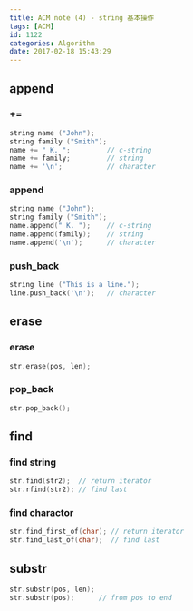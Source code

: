 ```yaml
---
title: ACM note (4) - string 基本操作
tags: [ACM]
id: 1122
categories: Algorithm
date: 2017-02-18 15:43:29
---
```


## append

### +=

```cpp
string name ("John");
string family ("Smith");
name += " K. ";         // c-string
name += family;         // string
name += '\n';           // character
```

### append

```cpp
string name ("John");
string family ("Smith");
name.append(" K. ");    // c-string
name.append(family);    // string
name.append('\n');      // character
```

### push_back

```cpp
string line ("This is a line.");
line.push_back('\n');   // character
```

## erase

### erase

```cpp
str.erase(pos, len);
```

### pop_back

```cpp
str.pop_back();
```

## find

### find string

```cpp
str.find(str2);  // return iterator
str.rfind(str2); // find last
```

### find charactor

```cpp
str.find_first_of(char); // return iterator
str.find_last_of(char);  // find last
```

## substr

```cpp
str.substr(pos, len);
str.substr(pos);      // from pos to end
```